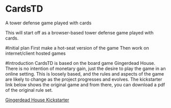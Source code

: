 # CardsTD
A tower defense game played with cards

This will start off as a browser-based tower defense game played with cards.

#Initial plan
First make a hot-seat version of the game 
Then work on internet/client hosted games

#Introduction
CardsTD is based on the board game Gingerdead House. There is no intention of monetary gain, just the desire to play the game in an online setting. This is loosely based, and the rules and aspects of the game are likely to change as the project progresses and evolves. The kickstarter link below shows the original game and from there, you can download a pdf of the original rule set.

<a href="https://www.kickstarter.com/projects/660196782/gingerdead-house-a-grimm-tower-defense-board-game/description">Gingerdead House Kickstarter<a>
